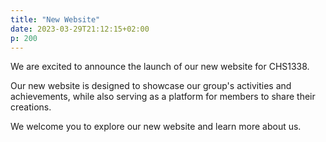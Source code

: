 ```yaml
---
title: "New Website"
date: 2023-03-29T21:12:15+02:00
p: 200
---
```


We are excited to announce the launch of our new website for CHS1338.

Our new website is designed to showcase our group's activities and achievements, while also serving as a platform for members to share their creations. 

We welcome you to explore our new website and learn more about us.